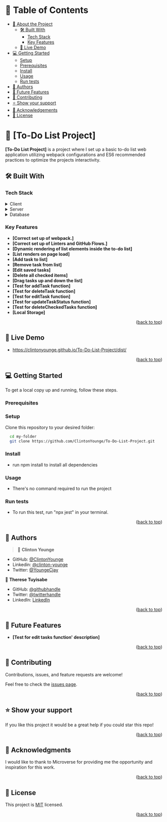 
<a name="readme-top"></a>

# 📗 Table of Contents

- [📖 About the Project](#about-project)
  - [🛠 Built With](#built-with)
    - [Tech Stack](#tech-stack)
    - [Key Features](#key-features)
  - [🚀 Live Demo](#live-demo)
- [💻 Getting Started](#getting-started)
  - [Setup](#setup)
  - [Prerequisites](#prerequisites)
  - [Install](#install)
  - [Usage](#usage)
  - [Run tests](#run-tests)
- [👥 Authors](#authors)
- [🔭 Future Features](#future-features)
- [🤝 Contributing](#contributing)
- [⭐️ Show your support](#support)
- [🙏 Acknowledgements](#acknowledgements)
- [📝 License](#license)

# 📖 [To-Do List Project] <a name="about-project"></a>

**[To-Do List Project]** is a project where I set up a basic to-do list web application utilizing webpack configurations and ES6 recommended practices to optimize the projects interactivity.

## 🛠 Built With <a name="built-with"></a>

### Tech Stack <a name="tech-stack"></a>

<details>
  <summary>Client</summary>
  <ul>
    <li>HTML</li>
    <li>CSS</li>
    <li>JavaScript</li>
  </ul>
</details>

<details>
  <summary>Server</summary>
  <ul>
    <li>GitHub Pages</li>
  </ul>
</details>

<details>
<summary>Database</summary>
  <ul>
    <li>No database was used in this project.</li>
  </ul>
</details>

### Key Features <a name="key-features"></a>

- **[Correct set up of webpack.]**
- **[Correct set up of Linters and GitHub Flows.]**
- **[Dynamic rendering of list elements inside the to-do list]**
- **[List renders on page load]**
- **[Add task to list]**
- **[Remove task from list]**
- **[Edit saved tasks]**
- **[Delete all checked items]**
- **[Drag tasks up and down the list]**
- **[Test for addTask function]**
- **[Test for deleteTask function]**
- **[Test for editTask function]**
- **[Test for updateTaskStatus function]**
- **[Test for deleteCheckedTasks function]**
- **[Local Storage]**


<p align="right">(<a href="#readme-top">back to top</a>)</p>

## 🚀 Live Demo <a name="live-demo"></a>

- https://clintonyounge.github.io/To-Do-List-Project/dist/

<p align="right">(<a href="#readme-top">back to top</a>)</p>

## 💻 Getting Started <a name="getting-started"></a>

To get a local copy up and running, follow these steps.

### Prerequisites

### Setup

Clone this repository to your desired folder:

```sh
  cd my-folder
  git clone https://github.com/ClintonYounge/To-Do-List-Project.git
```

### Install

- run npm install to install all dependencies


### Usage

- There's no command required to run the project


### Run tests

- To run this test, run "npx jest" in your terminal.


<p align="right">(<a href="#readme-top">back to top</a>)</p>


## 👥 Authors <a name="authors"></a>

> 👤 **Clinton Younge**
- GitHub: [@ClintonYounge](https://github.com/ClintonYounge)
- Linkedin: [@clinton-younge](https://www.linkedin.com/in/clinton-younge-83386a25a/)
- Twitter: [@YoungeCjay](https://twitter.com/YoungeCjay)

👤 **Therese Tuyisabe**

- GitHub: [@githubhandle](https://github.com/theresetuyi)
- Twitter: [@twitterhandle](https://twitter.com/THERESETUYISAB2)
- LinkedIn: [LinkedIn](https://www.linkedin.com/in/therese-theddy-tuyisabe-249820203/)


<p align="right">(<a href="#readme-top">back to top</a>)</p>

## 🔭 Future Features <a name="future-features"></a>

- **[Test for edit tasks function' description]**

<p align="right">(<a href="#readme-top">back to top</a>)</p>

## 🤝 Contributing <a name="contributing"></a>

Contributions, issues, and feature requests are welcome!

Feel free to check the [issues page](../../issues/).

<p align="right">(<a href="#readme-top">back to top</a>)</p>

## ⭐️ Show your support <a name="support"></a>

If you like this project it would be a great help if you could star this repo!

<p align="right">(<a href="#readme-top">back to top</a>)</p>

## 🙏 Acknowledgments <a name="acknowledgements"></a>

I would like to thank to Microverse for providing me the opportunity and inspiration for this work.

<p align="right">(<a href="#readme-top">back to top</a>)</p>

## 📝 License <a name="license"></a>

This project is [MIT](./MIT.md) licensed.

<p align="right">(<a href="#readme-top">back to top</a>)</p>
